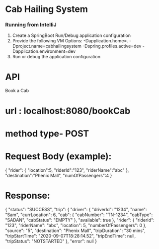 # Cab Hailing System

### Running from IntelliJ
1. Create a SpringBoot Run/Debug application configuration
2. Provide the following VM Options: -Dapplication.home=. -Dproject.name=cabhailingsystem -Dspring.profiles.active=dev -Dapplication.environment=dev
3. Run or debug the application configuration

# API
Book a Cab
# url : localhost:8080/bookCab
# method type- POST
# Request Body (example): 
{
	"rider": {
		"location":5,
		"riderId":"123",
		"riderName":"abc"
	},
	"destination":"Phenix Mall",
	"numOfPassengers":4
}

# Response:
{
    "status": "SUCCESS",
    "trip": {
        "driver": {
            "driverId": "1234",
            "name": "Sam",
            "currLocation": 6,
            "cab": {
                "cabNumber": "TN-1234",
                "cabType": "SADAN",
                "cabStatus": "EMPTY"
            },
            "available": true
        },
        "rider": {
            "riderId": "123",
            "riderName": "abc",
            "location": 5,
            "numberOfPassengers": 0
        },
        "source": "5",
        "destination": "Phenix Mall",
        "tripDuration": "30 mins",
        "tripStartTime": "2020-09-07T18:28:14.52",
        "tripEndTime": null,
        "tripStatus": "NOTSTARTED"
    },
    "error": null
}

